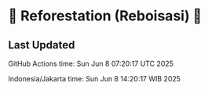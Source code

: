 
# 🌳 Reforestation (Reboisasi) 🌲

## Last Updated

GitHub Actions time: Sun Jun  8 07:20:17 UTC 2025

Indonesia/Jakarta time: Sun Jun  8 14:20:17 WIB 2025
